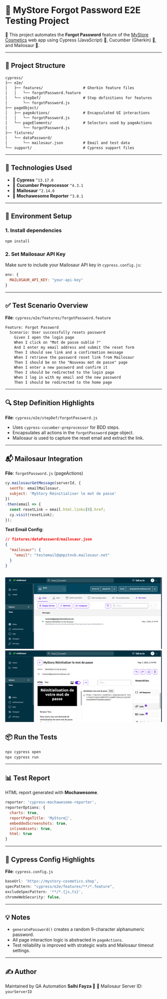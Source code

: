 # 💚 MyStore Forgot Password E2E Testing Project

🪭 This project automates the **Forgot Password** feature of the [MyStore Cosmetics](https://mystory-cosmetics.shop) web app using Cypress (JavaScript) 🌲, Cucumber (Gherkin) 🥒, and Mailosaur 🦕.

---

## 📁 Project Structure

```
cypress/
├── e2e/
│   ├── features/                  # Gherkin feature files
│   │   └── forgotPassword.feature
│   └── stepDef/                   # Step definitions for features
│       └── forgotPassword.js
├── pageObject/
│   ├── pageActions/               # Encapsulated UI interactions
│   │   └── forgotPassword.js
│   └── pageElements/              # Selectors used by pageActions
│       └── forgotPassword.js
├── fixtures/
│   └── dataPassword/
│       └── mailosaur.json         # Email and test data
└── support/                       # Cypress support files
```

---

## 🧰 Technologies Used

- 🌲 **Cypress** `^13.17.0`
- 🥒 **Cucumber Preprocessor** `^4.3.1`
- 🦕 **Mailosaur** `^2.14.0`
- 📑 **Mochawesome Reporter** `^3.8.1`

---

## 🔑 Environment Setup

### 1. **Install dependencies**

```bash
npm install
```

### 2. **Set Mailosaur API Key**

Make sure to include your Mailosaur API key in `cypress.config.js`:

```js
env: {
  MAILOSAUR_API_KEY: "your-api-key"
}
```

---

## ✅ Test Scenario Overview

**File**: `cypress/e2e/features/forgotPassword.feature`

```gherkin
Feature: Forgot Password
  Scenario: User successfully resets password
    Given I open the login page
    When I click on "Mot de passe oublié ?"
    And I enter my email address and submit the reset form
    Then I should see link and a confirmation message
    When I retrieve the password reset link from Mailosaur
    Then I should be on the "Nouveau mot de passe" page
    When I enter a new password and confirm it
    Then I should be redirected to the login page
    When I log in with my email and the new password
    Then I should be redirected to the home page
```

---

## 🔍 Step Definition Highlights

**File**: `cypress/e2e/stepDef/forgotPassword.js`

- Uses `cypress-cucumber-preprocessor` for BDD steps.
- Encapsulates all actions in the `forgotPassword` page object.
- Mailosaur is used to capture the reset email and extract the link.

---

## 📬 Mailosaur Integration

**File**: `forgotPassword.js` (pageActions)

```js
cy.mailosaurGetMessage(serverId, {
  sentTo: emailMailosaur,
  subject: 'MyStory Réinitialiser le mot de passe'
})
.then(email => {
  const resetLink = email.html.links[0].href;
  cy.visit(resetLink);
});
```

**Test Email Config**:

```json
// fixtures/dataPassword/mailosaur.json
{
  "mailosaur": {
    "email": "testemail@qmpztnvb.mailosaur.net"
  }
}
```
![alt text](image-1.png)
![alt text](image-2.png)
---

## 📦 Run the Tests

```bash
npx cypress open
npx cypress run
```

---

## 📊 Test Report

HTML report generated with **Mochawesome**.

```js
reporter: 'cypress-mochawesome-reporter',
reporterOptions: {
  charts: true,
  reportPageTitle: 'MyStore🦩',
  embeddedScreenshots: true,
  inlineAssets: true,
  html: true
}
```

---

## 🧱 Cypress Config Highlights

**File**: `cypress.config.js`

```js
baseUrl: 'https://mystory-cosmetics.shop',
specPattern: "cypress/e2e/features/**/*.feature",
excludeSpecPattern: '**/*.{js,ts}',
chromeWebSecurity: false,
```

---

## 💡 Notes

- `generatePassword()` creates a random 9-character alphanumeric password.
- All page interaction logic is abstracted in `pageActions`.
- Test reliability is improved with strategic waits and Mailosaur timeout settings.

---

## ✍️ Author

Maintained by QA Automation **Salhi Fayza 🌻**
🔐 Mailosaur Server ID: `yourServerID`
